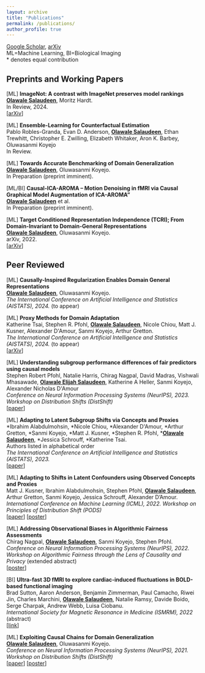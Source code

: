 ```yaml
---
layout: archive
title: "Publications"
permalink: /publications/
author_profile: true
---
```


[Google Scholar](https://scholar.google.com/citations?user=F-ytPfAAAAAJ&hl=en&oi=ao), [arXiv](https://arxiv.org/search/?query=Olawale+Salaudeen&searchtype=all&source=header)<br>
ML=Machine Learning, BI=Biological Imaging<br>
\* denotes equal contribution

## Preprints and Working Papers
[ML] **ImageNot: A contrast with ImageNet preserves model rankings**<br>
**<u>Olawale Salaudeen</u>**, Moritz Hardt.<br>
In Review, 2024.<br>
[[arXiv](https://arxiv.org/pdf/2404.02112.pdf)]

[ML] **Ensemble-Learning for Counterfactual Estimation**<br>
Pablo Robles-Granda, Evan D. Anderson, **<u>Olawale Salaudeen</u>**, Ethan Trewhitt, Christopher
E. Zwilling, Elizabeth Whitaker, Aron K. Barbey, Oluwasanmi Koyejo<br>
In Review.

[ML] **Towards Accurate Benchmarking of Domain Generalization**<br>
**<u>Olawale Salaudeen</u>**, Oluwasanmi Koyejo.<br>
In Preparation (preprint imminent).

[ML/BI] **Causal-ICA-AROMA – Motion Denoising in fMRI via Causal Graphical Model Augmentation of ICA-AROMA”**<br>
**<u>Olawale Salaudeen</u>** et al.<br>
In Preparation (preprint imminent).

[ML] **Target Conditioned Representation Independence (TCRI); From Domain-Invariant to Domain-General Representations**<br>
**<u>Olawale Salaudeen</u>**, Oluwasanmi Koyejo.<br>
arXiv, 2022.<br>
[[arXiv](https://arxiv.org/pdf/2212.11342.pdf)]

## Peer Reviewed
[ML] **Causally-Inspired Regularization Enables Domain General Representations**<br>
**<u>Olawale Salaudeen</u>**, Oluwasanmi Koyejo.<br>
*The International Conference on Artificial Intelligence and Statistics (AISTATS), 2024.* (to appear)<br>
<!-- [[early preprint](https://arxiv.org/pdf/2212.11342.pdf)]. -->

[ML] **Proxy Methods for Domain Adaptation**<br>
Katherine Tsai, Stephen R. Pfohl, **<u>Olawale Salaudeen</u>**, Nicole Chiou, Matt J. Kusner, Alexander D'Amour, Sanmi Koyejo, Arthur Gretton.<br>
*The International Conference on Artificial Intelligence and Statistics (AISTATS), 2024.* (to appear)<br>
[[arXiv](https://arxiv.org/pdf/2403.07442.pdf)]

[ML] **Understanding subgroup performance differences of fair predictors using causal models**<br>
Stephen Robert Pfohl, Natalie Harris, Chirag Nagpal, David Madras, Vishwali Mhasawade, **<u>Olawale Elijah Salaudeen</u>**, Katherine A Heller, Sanmi Koyejo, Alexander Nicholas D'Amour<br>
*Conference on Neural Information Processing Systems (NeurIPS), 2023. Workshop on Distribution Shifts (DistShift)*<br>
[[paper](https://openreview.net/pdf?id=Fd00jISBD0)]

[ML] **Adapting to Latent Subgroup Shifts via Concepts and Proxies**<br>
\*Ibrahim Alabdulmohsin, \*Nicole Chiou, \*Alexander D'Amour, \*Arthur Gretton, \*Sanmi Koyejo, \*Matt J. Kusner, \*Stephen R. Pfohl, \***<u>Olawale Salaudeen</u>**, \*Jessica Schrouff, \*Katherine Tsai.<br>
Authors listed in alphabetical order<br>
*The International Conference on Artificial Intelligence and Statistics (AISTATS), 2023.*<br>
[[paper](https://proceedings.mlr.press/v206/alabdulmohsin23a/alabdulmohsin23a.pdf)]

[ML] **Adapting to Shifts in Latent Confounders using Observed Concepts and Proxies**<br>
Matt J. Kusner, Ibrahim Alabdulmohsin, Stephen Pfohl, **<u>Olawale Salaudeen</u>**, Arthur Gretton, Sanmi Koyejo, Jessica Schrouff, Alexander D’Amour.<br>
*International Conference on Machine Learning (ICML), 2022. Workshop on Principles of Distribution Shift (PODS)*<br>
[[paper](https://drive.google.com/file/d/1_itT_9SMeBRP_ScIxdrJ2Fi8HRoyfuVw/view?usp=sharing)] [[poster](/files/publications/posters/Neurips_22_PODS_latent_shifts.pdf)]

[ML] **Addressing Observational Biases in Algorithmic Fairness Assessments**<br>
Chirag Nagpal, **<u>Olawale Salaudeen</u>**, Sanmi Koyejo, Stephen Pfohl.<br>
*Conference on Neural Information Processing Systems (NeurIPS), 2022. Workshop on Algorithmic Fairness through the Lens of Causality and Privacy* (extended abstract)<br>
[[poster](https://nips.cc/media/PosterPDFs/NeurIPS%202022/58452.png?t=1668451116.9552445)]

[BI] **Ultra-fast 3D fMRI to explore cardiac-induced fluctuations in BOLD-based functional imaging**<br>
Brad Sutton, Aaron Anderson, Benjamin Zimmerman, Paul Camacho, Riwei Jin, Charles Marchini, **<u>Olawale Salaudeen</u>**, Natalie Ramsy, Davide Boido, Serge Charpak, Andrew Webb, Luisa Ciobanu.<br>
*International Society for Magnetic Resonance in Medicine (ISMRM), 2022* (abstract)<br>
[[link](https://archive.ismrm.org/2022/2848.html)]

[ML] **Exploiting Causal Chains for Domain Generalization**<br>
**<u>Olawale Salaudeen</u>**, Oluwasanmi Koyejo. <br>
*Conference on Neural Information Processing Systems (NeurIPS), 2021. Workshop on Distribution Shifts (DistShift)*<br>
[[paper](https://openreview.net/pdf?id=IwpCCB_e1h)] [[poster](/files/publications/posters/Neurips_21_DistShift_exploiting_causal_chains.pdf)]

